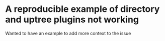 # A reproducible example of directory and uptree plugins not working

Wanted to have an example to add more context to the issue
